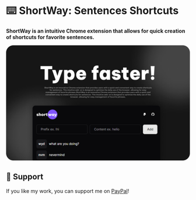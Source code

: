 # ⌨️ ShortWay: Sentences Shortcuts

**ShortWay is an intuitive Chrome extension that allows for quick creation of shortcuts for favorite sentences.**

![showcase](./media/showcase.png)

## 💙 Support

If you like my work, you can support me on
[PayPal](https://www.paypal.com/paypalme/cresvinn)!
